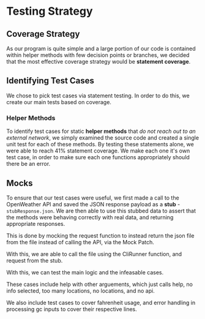 # Testing Strategy

## Coverage Strategy

As our program is quite simple and a large portion of our code is contained within helper methods with few decision points or branches, we decided that the most effective coverage strategy would be **statement coverage**.

## Identifying Test Cases

We chose to pick test cases via statement testing. In order to do this, we create our main tests based on coverage.

### Helper Methods

To identify test cases for static **helper methods** that _do not reach out to an external network_, we simply examined the source code and created a single unit test for each of these methods. By testing these statements alone, we were able to reach 41% statement coverage.
We make each one it's own test case, in order to make sure each one functions appropriately should there be an error.

## Mocks
To ensure that our test cases were useful, we first made a call to the OpenWeather API and saved the JSON response payload as a **stub** - `stubResponse.json`. We are then able to use this stubbed data to assert that the methods were behaving correctly with real data, and returning appropriate responses.

This is done by mocking the request function to instead return the json file from the file instead of calling the API, via the Mock Patch.

With this, we are able to call the file using the CliRunner function, and request from the stub.

With this, we can test the main logic and the infeasable cases.

These cases include help with other arguements, which just calls help, no info selected, too many locations, no locations, and no api.

We also include test cases to cover fahrenheit usage, and error handling in processing gc inputs to cover their respective lines.
